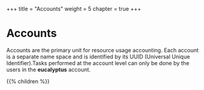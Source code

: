 +++
title = "Accounts"
weight = 5
chapter = true
+++


# Accounts
Accounts are the primary unit for resource usage accounting. Each account is a separate name space and is identified by its UUID (Universal Unique Identifier).Tasks performed at the account level can only be done by the users in the **eucalyptus** account. 



{{% children %}}
